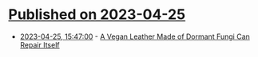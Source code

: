 # [Published on 2023-04-25](index.md)

* [2023-04-25, 15:47:00](https://soylentnews.org/article.pl?sid=23/04/24/1748251&from=rss) - [A Vegan Leather Made of Dormant Fungi Can Repair Itself](https://soylentnews.org/article.pl?sid=23/04/24/1748251&from=rss)

